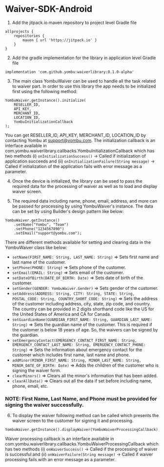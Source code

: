 # Waiver-SDK-Android

1. Add the jitpack.io maven repository to project level Gradle file

```
allprojects {
    repositories {
        maven { url 'https://jitpack.io' }
    }
}
```

2. Add the gradle implementation for the library in application level Gradle file

```implementation 'com.github.yombu:waiverlibrary:0.1.0-alpha'```

3. The main class YombuWaiver can be used to handle all the task related to waiver part. In order to use this library the app needs to be initialized first using the following method:
```
YombuWaiver.getInstance().initialize(
    RESELLER_ID,
    API_KEY,
    MERCHANT_ID,
    LOCATION_ID,
    YombuInitializationCallback
);
```
You can get RESELLER_ID, API_KEY, MERCHANT_ID, LOCATION_ID by contacting Yombu at support@yombu.com. The initialization callback is an interface available in com.yombu.waiverlibrary.callbacks.YombuInitializationCallback which has two methods (i) `onInitializationSuccess()` -> Called if initialization of application succeeds and (ii) `onInitializationFailure(String message)` -> Called if initialization of the application fails with error message as a parameter.

4. Once the device is initialized, the library can be used to pass the required data for the processing of waiver as well as to load and display waiver screen.

5. The required data including name, phone, email, address, and more can be passed for processing by using YombuWaiver's instance. The data can be set by using Builder's design pattern like below:
```
YombuWaiver.getInstance()
    .setName("Yombu", "Team")
    .setPhone("1234567890")
    .setEmail("support@yombu.com");
```

There are different methods available for setting and clearing data in the YombuWaiver class like below:
- `setName(FIRST_NAME: String, LAST_NAME: String)` => Sets first name and last name of the customer.
- `setPhone(PHONE: String)` => Sets phone of the customer.
- `setEmail(EMAIL: String)` => Sets email of the customer.
- `setDateOfBirth(DATE_OF_BIRTH: Date)` => Sets date of birth of the customer.
- `setGender(GENDER: YombuWaiver.Gender)` => Sets gender of the customer.
- `setAddress(ADDRESS: String, CITY: String, STATE: String, POSTAL_CODE: String, COUNTRY_SHORT_CODE: String)` => Sets the address of the customer including address, city, state, zip code, and country. The country can be provided in 2 digits shorthand code like the US for the United States of America and CA for Canada.
- `setGuardianName(GUARDIAN_FIRST_NAME: String, GUARDIAN_LAST_NAME: String)` => Sets the guardian name of the customer. This is required if the customer is below 18 years of age. So, the waivers can be signed by the guardian.
- `setEmergencyContact(EMERGENCY_CONTACT_FIRST_NAME: String, EMERGENCY_CONTACT_LAST_NAME: String, EMERGENCY_CONTACT_PHONE: String)` => Sets the information about emergency contact for the customer which includes first name, last name and phone.
- `addMinor(MINOR_FIRST_NAME: String, MINOR_LAST_NAME: String, MINOR_DATE_OF_BIRTH: Date)` => Adds the children of the customer who is signing the waiver form. 
- `clearMinors()` => Clears all the minor's information that has been added.
- `clearAllData()` => Clears out all the data if set before including name, phone, email, etc.

### NOTE: First Name, Last Name, and Phone must be provided for signing the waiver successfully.

6. To display the waiver following method can be called which presents the waiver screen to the customer for signing it and processing.
```
YombuWaiver.getInstance().displayWaiver(YombuWaiverProcessingCallback);
```
Waiver processing callback is an interface available in com.yombu.waiverlibrary.callbacks.YombuWaiverProcessingCallback which has two methods (i) `onWaiverSuccess()` -> Called if the processing of waiver is successful and (ii) `onWaiverFailure(String message)` -> Called if waiver processing fails with an error message as a parameter.
